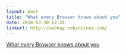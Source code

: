 ```yaml
---
layout: post
title: "What every Browser knows about you"
date: 2018-03-30 12:24
linkurl: http://webkay.robinlinus.com/
---
```


[What every Browser knows about you](http://webkay.robinlinus.com/)

> 